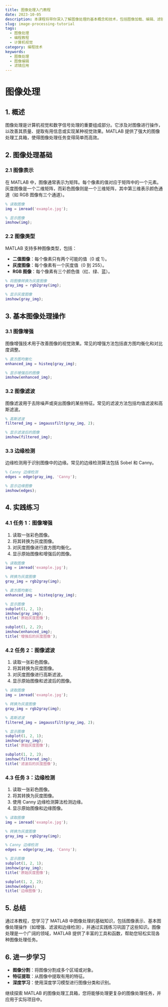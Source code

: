 ```yaml
---
title: 图像处理入门教程
date: 2023-10-05
description: 本课程将带你深入了解图像处理的基本概念和技术，包括图像加载、编辑、滤镜应用和保存。适合初学者和有一定编程基础的开发者。
slug: image-processing-tutorial
tags:
  - 图像处理
  - 编程教程
  - 计算机视觉
category: 编程技术
keywords:
  - 图像处理
  - 图像编辑
  - 滤镜应用
---
```


# 图像处理

## 1. 概述

图像处理是计算机视觉和数字信号处理的重要组成部分。它涉及对图像进行操作，以改善其质量、提取有用信息或实现某种视觉效果。MATLAB 提供了强大的图像处理工具箱，使得图像处理任务变得简单而高效。

## 2. 图像处理基础

### 2.1 图像表示

在 MATLAB 中，图像通常表示为矩阵。每个像素的值对应于矩阵中的一个元素。灰度图像是一个二维矩阵，而彩色图像则是一个三维矩阵，其中第三维表示颜色通道（如 RGB 图像有三个通道）。

```matlab
% 读取图像
img = imread('example.jpg');

% 显示图像
imshow(img);
```

### 2.2 图像类型

MATLAB 支持多种图像类型，包括：

- **二值图像**：每个像素只有两个可能的值（0 或 1）。
- **灰度图像**：每个像素有一个灰度值（0 到 255）。
- **RGB 图像**：每个像素有三个颜色值（红、绿、蓝）。

```matlab
% 将图像转换为灰度图像
gray_img = rgb2gray(img);

% 显示灰度图像
imshow(gray_img);
```

## 3. 基本图像处理操作

### 3.1 图像增强

图像增强技术用于改善图像的视觉效果。常见的增强方法包括直方图均衡化和对比度调整。

```matlab
% 直方图均衡化
enhanced_img = histeq(gray_img);

% 显示增强后的图像
imshow(enhanced_img);
```

### 3.2 图像滤波

图像滤波用于去除噪声或突出图像的某些特征。常见的滤波方法包括均值滤波和高斯滤波。

```matlab
% 高斯滤波
filtered_img = imgaussfilt(gray_img, 2);

% 显示滤波后的图像
imshow(filtered_img);
```

### 3.3 边缘检测

边缘检测用于识别图像中的边缘。常见的边缘检测算法包括 Sobel 和 Canny。

```matlab
% Canny 边缘检测
edges = edge(gray_img, 'Canny');

% 显示边缘图像
imshow(edges);
```

## 4. 实践练习

### 4.1 任务 1：图像增强

1. 读取一张彩色图像。
2. 将其转换为灰度图像。
3. 对灰度图像进行直方图均衡化。
4. 显示原始图像和增强后的图像。

```matlab
% 读取图像
img = imread('example.jpg');

% 转换为灰度图像
gray_img = rgb2gray(img);

% 直方图均衡化
enhanced_img = histeq(gray_img);

% 显示图像
subplot(1, 2, 1);
imshow(gray_img);
title('原始灰度图像');

subplot(1, 2, 2);
imshow(enhanced_img);
title('增强后的灰度图像');
```

### 4.2 任务 2：图像滤波

1. 读取一张彩色图像。
2. 将其转换为灰度图像。
3. 对灰度图像进行高斯滤波。
4. 显示原始图像和滤波后的图像。

```matlab
% 读取图像
img = imread('example.jpg');

% 转换为灰度图像
gray_img = rgb2gray(img);

% 高斯滤波
filtered_img = imgaussfilt(gray_img, 2);

% 显示图像
subplot(1, 2, 1);
imshow(gray_img);
title('原始灰度图像');

subplot(1, 2, 2);
imshow(filtered_img);
title('滤波后的灰度图像');
```

### 4.3 任务 3：边缘检测

1. 读取一张彩色图像。
2. 将其转换为灰度图像。
3. 使用 Canny 边缘检测算法检测边缘。
4. 显示原始图像和边缘图像。

```matlab
% 读取图像
img = imread('example.jpg');

% 转换为灰度图像
gray_img = rgb2gray(img);

% Canny 边缘检测
edges = edge(gray_img, 'Canny');

% 显示图像
subplot(1, 2, 1);
imshow(gray_img);
title('原始灰度图像');

subplot(1, 2, 2);
imshow(edges);
title('边缘图像');
```

## 5. 总结

通过本教程，您学习了 MATLAB 中图像处理的基础知识，包括图像表示、基本图像处理操作（如增强、滤波和边缘检测），并通过实践练习巩固了这些知识。图像处理是一个广阔的领域，MATLAB 提供了丰富的工具和函数，帮助您轻松实现各种图像处理任务。

## 6. 进一步学习

- **图像分割**：将图像分割成多个区域或对象。
- **特征提取**：从图像中提取有用的特征。
- **深度学习**：使用深度学习模型进行图像分类和识别。

继续探索 MATLAB 的图像处理工具箱，您将能够处理更复杂的图像处理任务，并应用于实际项目中。